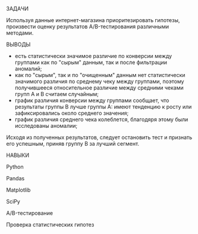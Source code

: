 ЗАДАЧИ

Используя данные интернет-магазина приоритезировать гипотезы, произвести оценку результатов A/B-тестирования различными методами.

ВЫВОДЫ

- есть статистически значимое различие по конверсии между группами как по "сырым" данным, так и после фильтрации аномалий;
- как по "сырым", так и по "очищенным" данным нет статистически значимого различия по среднему чеку между группами, поэтому получившееся относительное 
различие между средними чеками групп А и В считаем случайным;
- график различия конверсии между группами сообщает, что результаты группы B лучше группы A: имеют тенденцию к росту или зафиксировались около среднего значения;
- график различия среднего чека колеблется, благодяря этому были исследованы аномалии;

Исходя из полученных результатов, следует остановить тест и признать его успешным, приняв группу В за лучший сегмент.

НАВЫКИ

Python

Pandas

Matplotlib

SciPy

A/B-тестирование

Проверка статистических гипотез
